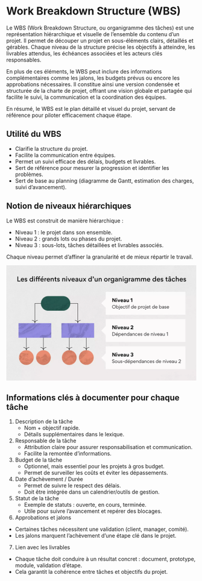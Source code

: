 # Work Breakdown Structure (WBS)

Le WBS (Work Breakdown Structure, ou organigramme des tâches) est une représentation hiérarchique et visuelle de l’ensemble du contenu d’un projet. Il permet de découper un projet en sous-éléments clairs, détaillés et gérables. Chaque niveau de la structure précise les objectifs à atteindre, les livrables attendus, les échéances associées et les acteurs clés responsables.

En plus de ces éléments, le WBS peut inclure des informations complémentaires comme les jalons, les budgets prévus ou encore les approbations nécessaires. Il constitue ainsi une version condensée et structurée de la charte de projet, offrant une vision globale et partagée qui facilite le suivi, la communication et la coordination des équipes.

En résumé, le WBS est le plan détaillé et visuel du projet, servant de référence pour piloter efficacement chaque étape.

## Utilité du WBS

- Clarifie la structure du projet.
- Facilite la communication entre équipes.
- Permet un suivi efficace des délais, budgets et livrables.
- Sert de référence pour mesurer la progression et identifier les problèmes.
- Sert de base au planning (diagramme de Gantt, estimation des charges, suivi d’avancement).

## Notion de niveaux hiérarchiques

Le WBS est construit de manière hiérarchique :

- Niveau 1 : le projet dans son ensemble.
- Niveau 2 : grands lots ou phases du projet.
- Niveau 3 : sous-lots, tâches détaillées et livrables associés.

Chaque niveau permet d’affiner la granularité et de mieux répartir le travail.

<img src="sources/1.webp" >

## Informations clés à documenter pour chaque tâche

1. Description de la tâche
    - Nom + objectif rapide.
    - Détails supplémentaires dans le lexique.
2. Responsable de la tâche
    - Attribution claire pour assurer responsabilisation et communication.
    - Facilite la remontée d’informations.
3. Budget de la tâche
    - Optionnel, mais essentiel pour les projets à gros budget.
    - Permet de surveiller les coûts et éviter les dépassements.
4. Date d’achèvement / Durée
    - Permet de suivre le respect des délais.
    - Doit être intégrée dans un calendrier/outils de gestion.
5. Statut de la tâche
    - Exemple de statuts : ouverte, en cours, terminée.
    - Utile pour suivre l’avancement et repérer des blocages.
6. Approbations et jalons
- Certaines tâches nécessitent une validation (client, manager, comité).
- Les jalons marquent l’achèvement d’une étape clé dans le projet.
7. Lien avec les livrables
- Chaque tâche doit conduire à un résultat concret : document, prototype, module, validation d’étape.
- Cela garantit la cohérence entre tâches et objectifs du projet.
